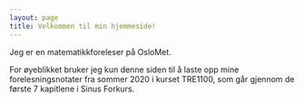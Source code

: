 ```yaml
---
layout: page
title: Velkommen til min hjemmeside! 
---
```


Jeg er en matematikkforeleser på OsloMet.

For øyeblikket bruker jeg kun denne siden til å laste opp mine forelesningsnotater fra sommer 2020 i kurset TRE1100, som går gjennom de første 7 kapitlene i Sinus Forkurs.
